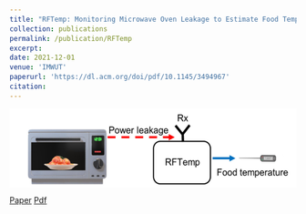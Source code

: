 ```yaml
---
title: "RFTemp: Monitoring Microwave Oven Leakage to Estimate Food Temperature"
collection: publications
permalink: /publication/RFTemp
excerpt: 
date: 2021-12-01
venue: 'IMWUT'
paperurl: 'https://dl.acm.org/doi/pdf/10.1145/3494967'
citation: 
---
```

<img src="RFTEMP.png" style="display: block; margin: auto;" />

[Paper](https://doi.org/10.1145/3494967) [Pdf](https://dl.acm.org/doi/pdf/10.1145/3494967)


